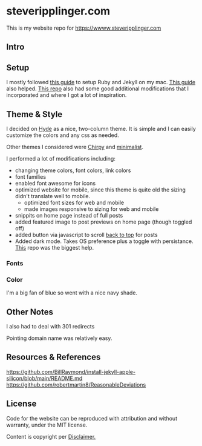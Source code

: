 # steveripplinger.com
This is my website repo for https://wwww.steveripplinger.com


## Intro


## Setup
I mostly followed [this guide](https://www.youtube.com/watch?v=UKB9ylw0G4U) to setup Ruby and Jekyll on my mac. [This guide](https://www.youtube.com/watch?v=EmSrQCDsMv4) also helped. [This repo](https://github.com/robertmartin8/ReasonableDeviations) also had some good additional modifications that I incorporated and where I got a lot of inspiration.

## Theme & Style
I decided on [Hyde](https://github.com/poole/hyde) as a nice, two-column theme. It is simple and I can easily customize the colors and any css as needed.

Other themes I considered were [Chirpy](https://github.com/cotes2020/jekyll-theme-chirpy/) and [minimalist](https://github.com/BDHU/minimalist).

I performed a lot of modifications including:
- changing theme colors, font colors, link colors
- font families
- enabled font awesome for icons
- optimized website for mobile, since this theme is quite old the sizing didn't translate well to mobile.
  - optimized font sizes for web and mobile
  - made images responsive to sizing for web and mobile
- snippits on home page instead of full posts
- added featured image to post previews on home page (though toggled off)
- added button via javascript to scroll [back to top](https://github.com/vfeskov/vanilla-back-to-top) for posts
- Added dark mode. Takes OS preference plus a toggle with persistance. [This](https://github.com/derekkedziora/jekyll-demo) repo was the biggest help.

### Fonts


### Color

I'm a big fan of blue so went with a nice navy shade.



## Other Notes
I also had to deal with 301 redirects

Pointing domain name was relatively easy.

## Resources & References
https://github.com/BillRaymond/install-jekyll-apple-silicon/blob/main/README.md
https://github.com/robertmartin8/ReasonableDeviations

## License
Code for the website can be reproduced with attribution and without warranty, under the MIT license.

Content is copyright per <a href="/disclaimer">Disclaimer.</a>